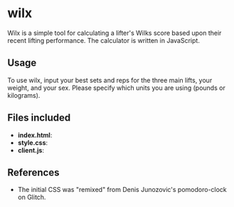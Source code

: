 # wilx
  Wilx is a simple tool for calculating a lifter's Wilks score based upon their recent lifting performance.
  The calculator is written in JavaScript.
## Usage
  To use wilx, input your best sets and reps for the three main lifts, your weight, and your sex. Please specify which units you are using (pounds or kilograms).
## Files included  
- **index.html**: 
- **style.css**:
- **client.js**: 
## References
- The initial CSS was "remixed" from Denis Junozovic's pomodoro-clock on Glitch.
